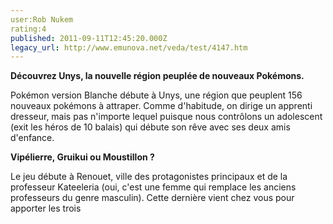```yaml
---
user:Rob Nukem
rating:4
published: 2011-09-11T12:45:20.000Z
legacy_url: http://www.emunova.net/veda/test/4147.htm
---
```

**Découvrez Unys, la nouvelle région peuplée de nouveaux Pokémons.**  

  

Pokémon version Blanche débute à Unys, une région que peuplent 156 nouveaux pokémons à attraper. Comme d'habitude, on dirige un apprenti dresseur, mais pas n'importe lequel puisque nous contrôlons un adolescent (exit les héros de 10 balais) qui débute son rêve avec ses deux amis d'enfance.  

  

**Vipélierre, Gruikui ou Moustillon ?**  

  

Le jeu débute à Renouet, ville des protagonistes principaux et de la professeur Kateeleria (oui, c'est une femme qui remplace les anciens professeurs du genre masculin). Cette dernière vient chez vous pour apporter les trois